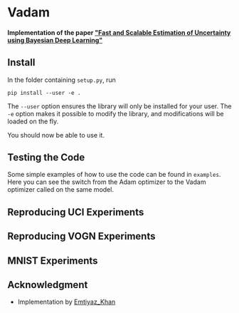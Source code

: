 # Vadam
#### Implementation of the paper ["Fast and Scalable Estimation of Uncertainty using Bayesian Deep Learning"](https://arxiv.org/abs/1806.04854)

## Install

In the folder containing `setup.py`, run
```
pip install --user -e .
```
The `--user` option ensures the library will only be installed for your user.
The `-e` option makes it possible to modify the library, and modifications will be loaded on the fly.

You should now be able to use it.

## Testing the Code

Some simple examples of how to use the code can be found in `examples`. Here you can see the switch from the Adam optimizer to the Vadam optimizer called on the same model.

## Reproducing UCI Experiments

## Reproducing VOGN Experiments

## MNIST Experiments

## Acknowledgment
* Implementation by [Emtiyaz_Khan](https://github.com/emtiyaz/vadam)
